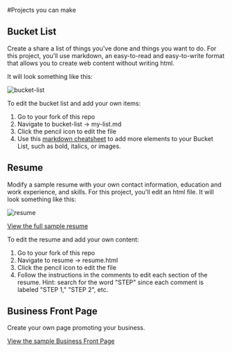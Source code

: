#Projects you can make

## Bucket List
Create a share a list of things you've done and things you want to do. For this project, you'll use markdown, an easy-to-read and easy-to-write format that allows you to create web content without writing html. 

It will look something like this:

![bucket-list](https://cloud.githubusercontent.com/assets/8389648/15445153/1912fde4-1eaf-11e6-9e4c-457b32c0ea14.png)

To edit the bucket list and add your own items:
 1. Go to your fork of this repo
 2. Navigate to bucket-list -> my-list.md 
 3. Click the pencil icon to edit the file
 4. Use this [markdown cheatsheet](https://github.com/adam-p/markdown-here/wiki/Markdown-Cheatsheet) to add more elements to your Bucket List, such as bold, italics, or images.

## Resume
Modify a sample resume with your own contact information, education and work experience, and skills. For this project, you'll edit an html file. It will look something like this:

![resume](https://cloud.githubusercontent.com/assets/8389648/15445192/ab90d0e2-1eaf-11e6-98fc-05456ec70aea.png)

[View the full sample resume](http://mozilla.github.io/web-lit-training/resume/resume.html)

To edit the resume and add your own content:
 1. Go to your fork of this repo
 2. Navigate to resume -> resume.html 
 3. Click the pencil icon to edit the file
 4. Follow the instructions in the comments to edit each section of the resume. Hint: search for the word "STEP" since each comment is labeled "STEP 1," "STEP 2", etc.

## Business Front Page
Create your own page promoting your business.

[View the sample Business Front Page]()



